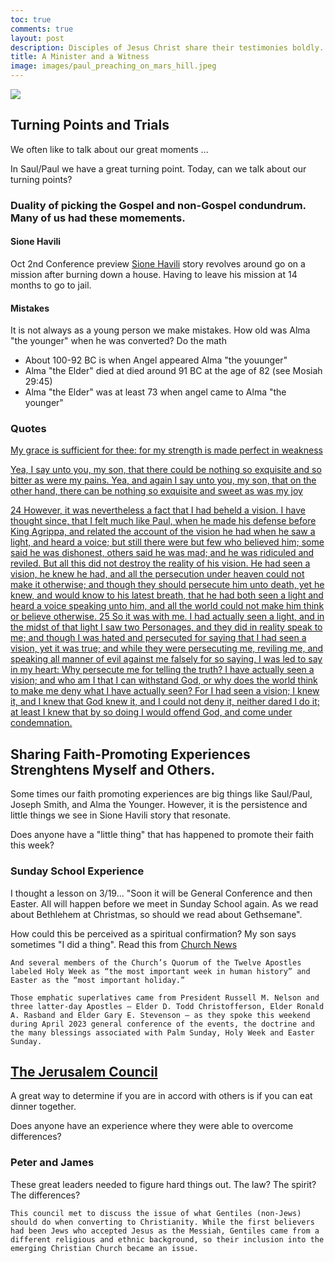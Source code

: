 ```yaml
---
toc: true
comments: true
layout: post
description: Disciples of Jesus Christ share their testimonies boldly.
title: A Minister and a Witness
image: images/paul_preaching_on_mars_hill.jpeg
---
```


![]({{site.baseurl}}/images/paul_preaching_on_mars_hill.jpeg)

## Turning Points and Trials
We often like to talk about our great moments ... 

In Saul/Paul we have a great turning point.  Today, can we talk about our turning points?



### Duality of picking the Gospel and non-Gospel condundrum.  Many of us had these momements.

#### Sione Havili
Oct 2nd Conference preview [Sione Havili](https://ksltv.com/473425/preview-conference-doc-redeemed-the-sione-havili-story/) story revolves around go on a mission after burning down a house.  Having to leave his mission at 14 months to go to jail.

#### Mistakes
It is not always as a young person we make mistakes.  How old was Alma "the younger" when he was converted? Do the math
- About 100-92 BC is when Angel appeared Alma "the youunger"
- Alma "the Elder" died at died around 91 BC at the age of 82 (see Mosiah 29:45)
- Alma "the Elder" was at least 73 when  angel came to Alma "the younger"

### Quotes
[My grace is sufficient for thee: for my strength is made perfect in weakness](https://www.churchofjesuschrist.org/study/scriptures/nt/2-cor/12?lang=eng&id=p9#p9)

[Yea, I say unto you, my son, that there could be nothing so exquisite and so bitter as were my pains. Yea, and again I say unto you, my son, that on the other hand, there can be nothing so exquisite and sweet as was my joy](https://www.churchofjesuschrist.org/study/scriptures/bofm/alma/36?lang=eng&id=p21#p21)

[24 However, it was nevertheless a fact that I had beheld a vision. I have thought since, that I felt much like Paul, when he made his defense before King Agrippa, and related the account of the vision he had when he saw a light, and heard a voice; but still there were but few who believed him; some said he was dishonest, others said he was mad; and he was ridiculed and reviled. But all this did not destroy the reality of his vision. He had seen a vision, he knew he had, and all the persecution under heaven could not make it otherwise; and though they should persecute him unto death, yet he knew, and would know to his latest breath, that he had both seen a light and heard a voice speaking unto him, and all the world could not make him think or believe otherwise. 25 So it was with me. I had actually seen a light, and in the midst of that light I saw two Personages, and they did in reality speak to me; and though I was hated and persecuted for saying that I had seen a vision, yet it was true; and while they were persecuting me, reviling me, and speaking all manner of evil against me falsely for so saying, I was led to say in my heart: Why persecute me for telling the truth? I have actually seen a vision; and who am I that I can withstand God, or why does the world think to make me deny what I have actually seen? For I had seen a vision; I knew it, and I knew that God knew it, and I could not deny it, neither dared I do it; at least I knew that by so doing I would offend God, and come under condemnation.](https://www.churchofjesuschrist.org/study/scriptures/pgp/js-h/1?lang=eng&id=p24-p25#p24)


## Sharing Faith-Promoting Experiences Strenghtens Myself and Others.
Some times our faith promoting experiences are big things like Saul/Paul, Joseph Smith, and Alma the Younger.  However, it is the persistence and little things we see in Sione Havili story that resonate.

Does anyone have a "little thing"  that has happened to promote their faith this week?

### Sunday School Experience
I thought a lesson on 3/19... "Soon it will be General Conference and then Easter.  All will happen before we meet in Sunday School again.  As we read about Bethlehem at Christmas, so should we read about Gethsemane".

How could this be perceived as a spiritual confirmation?  My son says sometimes "I did a thing". Read this from [Church News](https://www.thechurchnews.com/leaders/2023/4/3/23667432/april-2023-general-conference-prophetic-emphasis-invitations-easter-holy-week)

    And several members of the Church’s Quorum of the Twelve Apostles labeled Holy Week as “the most important week in human history” and Easter as the “most important holiday.”

    Those emphatic superlatives came from President Russell M. Nelson and three latter-day Apostles — Elder D. Todd Christofferson, Elder Ronald A. Rasband and Elder Gary E. Stevenson — as they spoke this weekend during April 2023 general conference of the events, the doctrine and the many blessings associated with Palm Sunday, Holy Week and Easter Sunday.

## [The Jerusalem Council](jm1021.github.io/churchofjesuschrist/)
A great way to determine if you are in accord with others is if you can eat dinner together.

Does anyone have an experience where they were able to overcome differences?

### Peter and James
These great leaders needed to figure hard things out.  The law?  The spirit?  The differences?

    This council met to discuss the issue of what Gentiles (non-Jews) should do when converting to Christianity. While the first believers had been Jews who accepted Jesus as the Messiah, Gentiles came from a different religious and ethnic background, so their inclusion into the emerging Christian Church became an issue.





